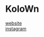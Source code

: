 # KoloWn


[website](https://kolown.com/) <br>
[instagram](https://www.instagram.com/kolown/) <br>








